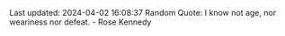 Last updated: 2024-04-02 16:08:37
Random Quote: I know not age, nor weariness nor defeat. - Rose Kennedy